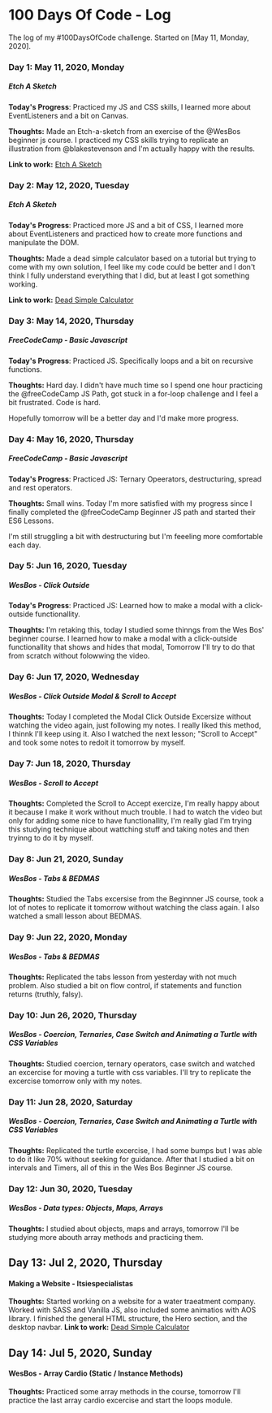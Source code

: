 # 100 Days Of Code - Log
The log of my #100DaysOfCode challenge. Started on [May 11, Monday, 2020].

### Day 1: May 11, 2020, Monday
##### Etch A Sketch

**Today's Progress**: Practiced my JS and CSS skills, I learned more about EventListeners and a bit on Canvas.

**Thoughts:** Made an Etch-a-sketch from an exercise of the @WesBos beginner js course.
I practiced my CSS skills trying to replicate an illustration from @blakestevenson
and I'm actually happy with the results.

**Link to work:** [Etch A Sketch](https://friendly-thompson-1ee394.netlify.app)

### Day 2: May 12, 2020, Tuesday
##### Etch A Sketch

**Today's Progress**: Practiced more JS and a bit of CSS, I learned more about EventListeners and practiced how to create more functions and manipulate the DOM.

**Thoughts:** Made a dead simple calculator based on a tutorial but trying to come with my own solution,
I feel like my code could be better and I don't think I fully understand everything that I did,
but at least I got something working.

**Link to work:** [Dead Simple Calculator](https://dead-simple-calc.netlify.app)


### Day 3: May 14, 2020, Thursday
##### FreeCodeCamp - Basic Javascript

**Today's Progress**: Practiced JS. Specifically loops and a bit on recursive functions.

**Thoughts:** Hard day. I didn't have much time so I spend one hour practicing the 
@freeCodeCamp JS Path, got stuck in a for-loop challenge and I feel a bit frustrated. Code is hard.

Hopefully tomorrow will be a better day and I'd make more progress.


### Day 4: May 16, 2020, Thursday
##### FreeCodeCamp - Basic Javascript

**Today's Progress**: Practiced JS: Ternary Opeerators, destructuring, spread and rest operators.

**Thoughts:** Small wins. Today I'm more satisfied with my progress since I finally completed the 
@freeCodeCamp Beginner JS path and started their ES6 Lessons.

I'm still struggling a bit with destructuring but I'm feeeling more comfortable each day.

### Day 5: Jun 16, 2020, Tuesday
##### WesBos - Click Outside

**Today's Progress**: Practiced JS: Learned how to make a modal with a click-outside functionallity.

**Thoughts:** I'm retaking this, today I studied some thinngs from the Wes Bos' beginner course. I learned how to make a modal with a click-outside functionallity that shows and hides that modal, Tomorrow I'll try to do that from scratch without folowwing the video.

### Day 6: Jun 17, 2020, Wednesday
##### WesBos - Click Outside Modal & Scroll to Accept
**Thoughts:** Today I completed the Modal Click Outside Excersize without watching the video again, just following my notes. I really liked this method, I thinnk I'll keep using it. Also I watched the next lesson; "Scroll to Accept" and took some notes to redoit it tomorrow by myself.

### Day 7: Jun 18, 2020, Thursday
##### WesBos - Scroll to Accept
**Thoughts:** Completed the Scroll to Accept exercize, I'm really happy about it because I make it work without much trouble. I had to watch the video but only for adding some nice to have functionallity, I'm really glad I'm trying this studying technique about wattching stuff and taking notes and then tryinng to do it by myself.

### Day 8: Jun 21, 2020, Sunday
##### WesBos - Tabs & BEDMAS
**Thoughts:** Studied the Tabs excersise from the Beginnner JS course, took a lot of notes to replicate it tomorrow without watching the class again. I also watched a small lesson about BEDMAS.

### Day 9: Jun 22, 2020, Monday
##### WesBos - Tabs & BEDMAS
**Thoughts:** Replicated the tabs lesson from yesterday with not much problem. Also studied a bit on flow control, if statements and function returns (truthly, falsy).

### Day 10: Jun 26, 2020, Thursday
##### WesBos - Coercion, Ternaries, Case Switch and Animating a Turtle with CSS Variables
**Thoughts:** Studied coercion, ternary operators, case switch and watched an excercise for moving a turtle with css variables. I'll try to replicate the excercise tomorrow only with my notes.


### Day 11: Jun 28, 2020, Saturday
##### WesBos - Coercion, Ternaries, Case Switch and Animating a Turtle with CSS Variables
**Thoughts:** Replicated the turtle excercise, I had some bumps but I was able to do it like 70% without seeking for guidance. After that I studied a bit on intervals and Timers, all of this in the Wes Bos Beginner JS course.

### Day 12: Jun 30, 2020, Tuesday
##### WesBos - Data types: Objects, Maps, Arrays
**Thoughts:** I studied about objects, maps and arrays, tomorrow I'll be studying more abouth array methods and practicing them.

## Day 13: Jul 2, 2020, Thursday
#### Making a Website - Itsiespecialistas
**Thoughts:** Started working on a website for a water traeatment company. Worked with SASS and Vanilla JS, also included some animatios with AOS library. I finished the general HTML structure, the Hero section, and the desktop navbar. 
**Link to work:** [Dead Simple Calculator](https://itsiespecialistas.com)


## Day 14: Jul 5, 2020, Sunday
#### WesBos - Array Cardio (Static / Instance Methods)
**Thoughts:** Practiced some array methods in the course, tomorrow I'll practice the last array cardio excercise and start the loops module. 
